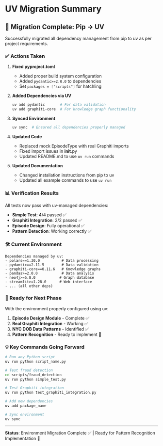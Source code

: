 # UV Migration Summary

## 🎯 Migration Complete: Pip → UV

Successfully migrated all dependency management from pip to uv as per project requirements.

### ✅ Actions Taken

1. **Fixed pyproject.toml**

   - Added proper build system configuration
   - Added `pydantic>=2.0.0` to dependencies
   - Set `packages = ["scripts"]` for hatchling

2. **Added Dependencies via UV**

   ```bash
   uv add pydantic       # For data validation
   uv add graphiti-core  # For knowledge graph functionality
   ```

3. **Synced Environment**

   ```bash
   uv sync  # Ensured all dependencies properly managed
   ```

4. **Updated Code**

   - Replaced mock EpisodeType with real Graphiti imports
   - Fixed import issues in **init**.py
   - Updated README.md to use `uv run` commands

5. **Updated Documentation**
   - Changed installation instructions from pip to uv
   - Updated all example commands to use `uv run`

### 📊 Verification Results

All tests now pass with uv-managed dependencies:

- **Simple Test**: 4/4 passed ✅
- **Graphiti Integration**: 2/2 passed ✅
- **Episode Design**: Fully operational ✅
- **Pattern Detection**: Working correctly ✅

### 🛠️ Current Environment

```
Dependencies managed by uv:
- polars==1.30.0          # Data processing
- pydantic==2.11.5        # Data validation
- graphiti-core==0.11.6   # Knowledge graphs
- pandas>=2.0.0           # Data analysis
- neo4j>=5.8.0           # Graph database
- streamlit>=1.28.0      # Web interface
- ... (all other deps)
```

### 🚀 Ready for Next Phase

With the environment properly configured using uv:

1. **Episode Design Module** - Complete ✅
2. **Real Graphiti Integration** - Working ✅
3. **NYC DOB Data Patterns** - Identified ✅
4. **Pattern Recognition** - Ready to implement 🎯

### 💡 Key Commands Going Forward

```bash
# Run any Python script
uv run python script_name.py

# Test fraud detection
cd scripts/fraud_detection
uv run python simple_test.py

# Test Graphiti integration
uv run python test_graphiti_integration.py

# Add new dependencies
uv add package_name

# Sync environment
uv sync
```

---

**Status**: Environment Migration Complete ✅ | Ready for Pattern Recognition Implementation 🚀
